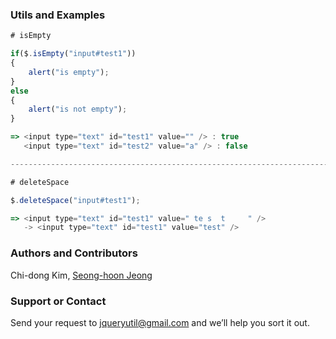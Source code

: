 ### Utils and Examples
```javascript
# isEmpty

if($.isEmpty("input#test1"))
{
	alert("is empty");
}
else
{
	alert("is not empty");
}

=> <input type="text" id="test1" value="" /> : true
   <input type="text" id="test2" value="a" /> : false

---------------------------------------------------------------------------------------------------------------------

# deleteSpace

$.deleteSpace("input#test1");

=> <input type="text" id="test1" value=" te s  t     " />
   -> <input type="text" id="test1" value="test" />
```

### Authors and Contributors
Chi-dong Kim, [Seong-hoon Jeong](http://www.signpen.net)

### Support or Contact
Send your request to jqueryutil@gmail.com and we’ll help you sort it out.
